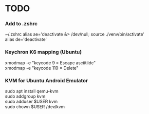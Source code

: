 # TODO

### Add to .zshrc

~/.zshrc 
alias ae='deactivate &> /dev/null; source ./venv/bin/activate'   
alias de='deactivate'  


### Keychron K6 mapping (Ubuntu)

xmodmap -e "keycode 9 = Escape asciitilde"  
xmodmap -e "keycode 110 = Delete"  

### KVM for Ubuntu Android Emulator

sudo apt install qemu-kvm  
sudo addgroup kvm  
sudo adduser $USER kvm  
sudo chown $USER /dev/kvm  

